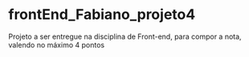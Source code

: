 # frontEnd_Fabiano_projeto4
Projeto a ser entregue na disciplina de Front-end, para compor a nota, valendo no máximo 4 pontos
